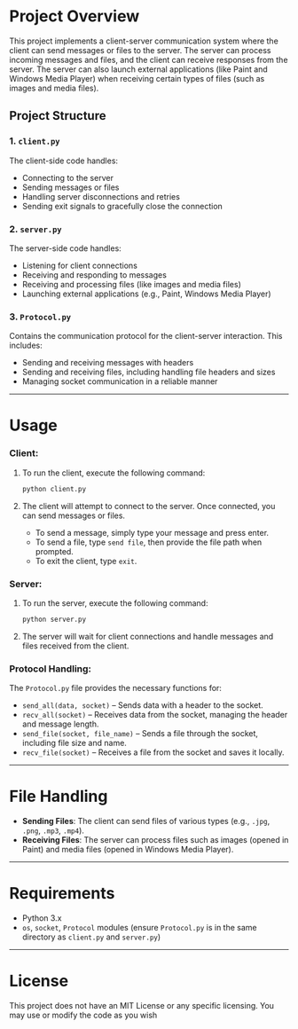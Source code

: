 
# Project Overview

This project implements a client-server communication system where the client can send messages or files to the server. The server can process incoming messages and files, and the client can receive responses from the server. The server can also launch external applications (like Paint and Windows Media Player) when receiving certain types of files (such as images and media files).

## Project Structure

### 1. `client.py`

The client-side code handles:

- Connecting to the server
- Sending messages or files
- Handling server disconnections and retries
- Sending exit signals to gracefully close the connection

### 2. `server.py`

The server-side code handles:

- Listening for client connections
- Receiving and responding to messages
- Receiving and processing files (like images and media files)
- Launching external applications (e.g., Paint, Windows Media Player)

### 3. `Protocol.py`

Contains the communication protocol for the client-server interaction. This includes:

- Sending and receiving messages with headers
- Sending and receiving files, including handling file headers and sizes
- Managing socket communication in a reliable manner

---

# Usage

### Client:

1. To run the client, execute the following command:

    ```bash
    python client.py
    ```

2. The client will attempt to connect to the server. Once connected, you can send messages or files.
    - To send a message, simply type your message and press enter.
    - To send a file, type `send file`, then provide the file path when prompted.
    - To exit the client, type `exit`.

### Server:

1. To run the server, execute the following command:

    ```bash
    python server.py
    ```

2. The server will wait for client connections and handle messages and files received from the client.

### Protocol Handling:

The `Protocol.py` file provides the necessary functions for:

- `send_all(data, socket)` – Sends data with a header to the socket.
- `recv_all(socket)` – Receives data from the socket, managing the header and message length.
- `send_file(socket, file_name)` – Sends a file through the socket, including file size and name.
- `recv_file(socket)` – Receives a file from the socket and saves it locally.

---

# File Handling

- **Sending Files**: The client can send files of various types (e.g., `.jpg`, `.png`, `.mp3`, `.mp4`).
- **Receiving Files**: The server can process files such as images (opened in Paint) and media files (opened in Windows Media Player).

---

# Requirements

- Python 3.x
- `os`, `socket`, `Protocol` modules (ensure `Protocol.py` is in the same directory as `client.py` and `server.py`)

---

# License

This project does not have an MIT License or any specific licensing. You may use or modify the code as you wish
